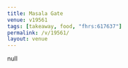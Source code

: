 ```yaml
---
title: Masala Gate
venue: v19561
tags: [takeaway, food, "fhrs:617637"]
permalink: /v/19561/
layout: venue
---
```

null